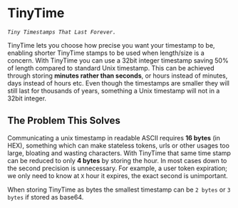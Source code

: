 # TinyTime

_`Tiny Timestamps That Last Forever.`_

TinyTime lets you choose how precise you want your timestamp to be, enabling shorter TinyTime stamps to be used when length/size is a concern. With TinyTime you can use a 32bit integer timestamp saving 50% of length compared to standard Unix timestamp. This can be achieved through storing **minutes rather than seconds**, or hours instead of minutes, days instead of hours etc. Even though the timestamps are smaller they will still last for thousands of years, something a Unix timestamp will not in a 32bit integer. 

## The Problem This Solves

Communicating a unix timestamp in readable ASCII requires **16 bytes** (in HEX), something which can make stateless tokens, urls or other usages too large, bloating and wasting characters. With TinyTime that same time stamp can be reduced to only **4 bytes** by storing the hour. In most cases down to the second precision is unnecessary. For example, a user token expiration; we only need to know at `X` hour it expires, the exact second is unimportant.

When storing TinyTime as bytes the smallest timestamp can be `2 bytes` or `3 bytes` if stored as base64.